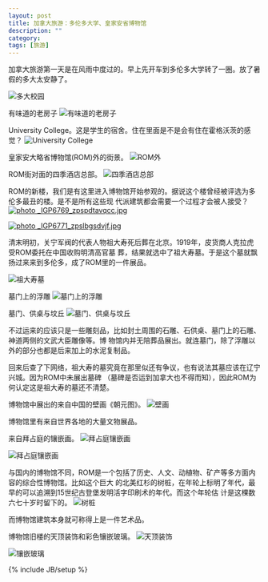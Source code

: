 ```yaml
---
layout: post
title: 加拿大旅游：多伦多大学、皇家安省博物馆
description: ""
category:
tags: [旅游]
---
```


加拿大旅游第一天是在风雨中度过的。早上先开车到多伦多大学转了一圈。放了暑假的多大太安静了。

![多大校园](http://i46.photobucket.com/albums/f136/bird_frank/_IGP6724_zpsggsjuvbj.jpg)

有味道的老房子
![有味道的老房子](http://i46.photobucket.com/albums/f136/bird_frank/_IGP6726_zpsrtdmt9rx.jpg)

University College。这是学生的宿舍。住在里面是不是会有住在霍格沃茨的感觉？
![University College](http://i46.photobucket.com/albums/f136/bird_frank/_IGP6727_zpsgetd5kxi.jpg)

皇家安大略省博物馆(ROM)外的街景。
![ROM外](http://i46.photobucket.com/albums/f136/bird_frank/_IGP6733_zpsg4xgekef.jpg)

ROM街对面的四季酒店总部。
![四季酒店总部](http://i46.photobucket.com/albums/f136/bird_frank/_IGP6735_zps0e3enqo8.jpg)

ROM的新楼，我们是有这里进入博物馆开始参观的。据说这个楼曾经被评选为多伦多最丑的楼。是不是所有这些现
代派建筑都会需要一个过程才会被人接受？
<a href="http://s46.photobucket.com/user/bird_frank/media/_IGP6769_zpspdtavqcc.jpg.html"
target="_blank"><img
src="http://i46.photobucket.com/albums/f136/bird_frank/_IGP6769_zpspdtavqcc.jpg" border="0" alt="
photo _IGP6769_zpspdtavqcc.jpg"/></a>

<a href="http://s46.photobucket.com/user/bird_frank/media/_IGP6771_zpslbgsdvjf.jpg.html"
target="_blank"><img
src="http://i46.photobucket.com/albums/f136/bird_frank/_IGP6771_zpslbgsdvjf.jpg" border="0" alt="
photo _IGP6771_zpslbgsdvjf.jpg"/></a>

清末明初，关宁军阀的代表人物祖大寿死后葬在北京。1919年，皮货商人克拉虎受ROM委托在中国收购明清高官墓
葬，结果就选中了祖大寿墓。于是这个墓就飘扬过来来到多伦多，成了ROM里的一件展品。

![祖大寿墓](http://i46.photobucket.com/albums/f136/bird_frank/_IGP6743_zpslwnupgoz.jpg)

墓门上的浮雕
![墓门上的浮雕](http://i46.photobucket.com/albums/f136/bird_frank/_IGP6744_zpsnqqexefr.jpg)

墓门、供桌与坟丘
![墓门、供桌与坟丘](http://i46.photobucket.com/albums/f136/bird_frank/_IGP6745_zpsvjihykah.jpg)

不过运来的应该只是一些雕刻品，比如封土周围的石雕、石供桌、墓门上的石雕、神道两侧的文武大臣雕像等。博
物馆内并无陪葬品展出。就连墓门，除了浮雕以外的部分也都是后来加上的水泥复制品。

回来后查了下网络，祖大寿的墓究竟在那里似还有争议，也有说法其墓应该在辽宁兴城。因为ROM中未展出墓碑
（墓碑是否运到加拿大也不得而知），因此ROM为何认定这是祖大寿的墓还不清楚。

博物馆中展出的来自中国的壁画《朝元图》。
![壁画](http://i46.photobucket.com/albums/f136/bird_frank/_IGP6747_zps1tke9qfs.jpg)

博物馆里有来自世界各地的大量文物展品。

来自拜占庭的镶嵌画。
![拜占庭镶嵌画](http://i46.photobucket.com/albums/f136/bird_frank/_IGP6766_zps1pa3zqov.jpg)

![拜占庭镶嵌画](http://i46.photobucket.com/albums/f136/bird_frank/_IGP6767_zpsjf45vvzw.jpg)

与国内的博物馆不同，ROM是一个包括了历史、人文、动植物、矿产等多方面内容的综合性博物馆。比如这个巨大
的北美红杉的树桩，在年轮上标明了年代，最早的可以追溯到15世纪古登堡发明活字印刷术的年代。而这个年轮估
计是这棵数六七十岁时留下的。
![树桩](http://i46.photobucket.com/albums/f136/bird_frank/_IGP6759_zpsg0ljs0o7.jpg)

而博物馆建筑本身就可称得上是一件艺术品。

博物馆旧楼的天顶装饰和彩色镶嵌玻璃。
![天顶装饰](http://i46.photobucket.com/albums/f136/bird_frank/_IGP6750_zps33g3pf7d.jpg)

![镶嵌玻璃](http://i46.photobucket.com/albums/f136/bird_frank/_IGP6751_zpstemheo40.jpg)





{% include JB/setup %}
